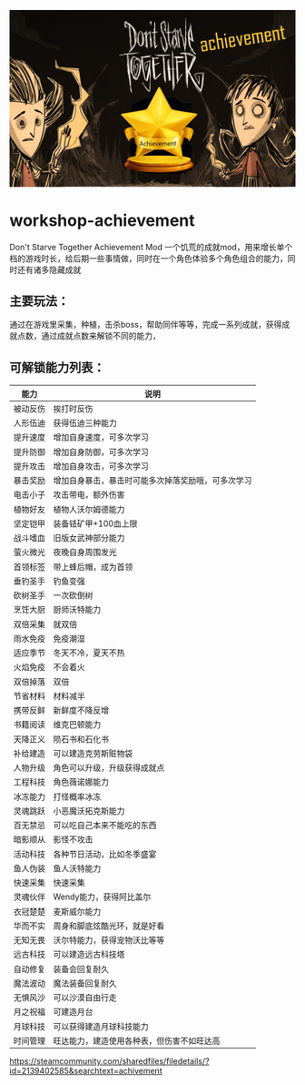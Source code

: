 ![Image text](https://github.com/lingyunjinzhu/workshop-achievement/blob/master/preview.jpg)

# workshop-achievement
Don't Starve Together Achievement Mod
一个饥荒的成就mod，用来增长单个档的游戏时长，给后期一些事情做，同时在一个角色体验多个角色组合的能力，同时还有诸多隐藏成就

## 主要玩法：

通过在游戏里采集，种植，击杀boss，帮助同伴等等，完成一系列成就，获得成就点数，通过成就点数来解锁不同的能力，    

## 可解锁能力列表：

|能力      | 说明 |
| ----------- | ----------- |
|被动反伤|挨打时反伤|
|人形伍迪|获得伍迪三种能力|
|提升速度|增加自身速度，可多次学习|
|提升防御|增加自身防御，可多次学习|
|提升攻击|增加自身攻击，可多次学习|
|暴击奖励|增加自身暴击，暴击时可能多次掉落奖励哦，可多次学习|
|电击小子|攻击带电，额外伤害|
|植物好友|植物人沃尔姆德能力|
|坚定铠甲|装备铥矿甲+100血上限|
|战斗嗜血|旧版女武神部分能力|
|萤火微光|夜晚自身周围发光|
|首领标签|带上蜂后帽，成为首领|
|垂钓圣手|钓鱼变强|
|砍树圣手|一次砍倒树|
|烹饪大厨|厨师沃特能力|
|双倍采集|就双倍|
|雨水免疫|免疫潮湿|
|适应季节|冬天不冷，夏天不热|
|火焰免疫|不会着火|
|双倍掉落|双倍|
|节省材料|材料减半|
|携带反鲜|新鲜度不降反增|
|书籍阅读|维克巴顿能力|
|天降正义|陨石书和石化书|
|补给建造|可以建造克劳斯赃物袋|
|人物升级|角色可以升级，升级获得成就点  |
|工程科技|角色薇诺娜能力 |
|冰冻能力|打怪概率冰冻|
|灵魂跳跃|小恶魔沃拓克斯能力|
|百无禁忌|可以吃自己本来不能吃的东西|
|暗影顺从|影怪不攻击|
|活动科技|各种节日活动，比如冬季盛宴|
|鱼人伪装|鱼人沃特能力|
|快速采集|快速采集|
|灵魂伙伴|Wendy能力，获得阿比盖尔|
|衣冠楚楚|麦斯威尔能力 |
|华而不实|周身和脚底炫酷光环，就是好看|
|无知无畏|沃尔特能力，获得宠物沃比等等 |
|远古科技|可以建造远古科技塔|
|自动修复|装备会回复耐久|
|魔法波动|魔法装备回复耐久|
|无惧风沙|可以沙漠自由行走|
|月之祝福|可建造月台|
|月球科技|可以获得建造月球科技能力|
|时间管理|旺达能力，建造使用各种表，但伤害不如旺达高 |

https://steamcommunity.com/sharedfiles/filedetails/?id=2139402585&searchtext=achivement
